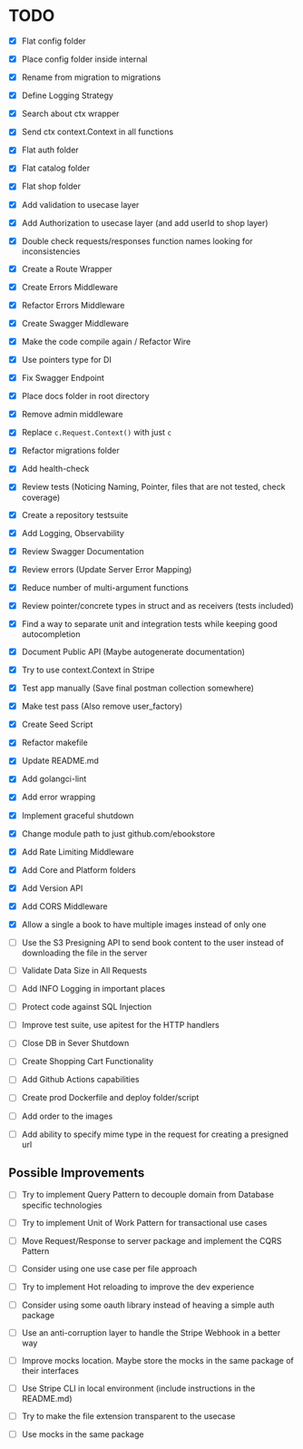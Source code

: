 # TODO

* [x] Flat config folder
* [x] Place config folder inside internal
* [x] Rename from migration to migrations
* [x] Define Logging Strategy
* [x] Search about ctx wrapper
* [x] Send ctx context.Context in all functions
* [x] Flat auth folder
* [x] Flat catalog folder
* [x] Flat shop folder
* [x] Add validation to usecase layer
* [x] Add Authorization to usecase layer (and add userId to shop layer)
* [x] Double check requests/responses function names looking for inconsistencies
* [x] Create a Route Wrapper
* [x] Create Errors Middleware
* [x] Refactor Errors Middleware
* [x] Create Swagger Middleware
* [x] Make the code compile again / Refactor Wire
* [x] Use pointers type for DI
* [x] Fix Swagger Endpoint
* [x] Place docs folder in root directory
* [x] Remove admin middleware
* [x] Replace `c.Request.Context()` with just `c`
* [x] Refactor migrations folder
* [x] Add health-check
* [x] Review tests (Noticing Naming, Pointer, files that are not tested, check coverage)
* [x] Create a repository testsuite
* [x] Add Logging, Observability
* [x] Review Swagger Documentation
* [x] Review errors (Update Server Error Mapping)
* [x] Reduce number of multi-argument functions
* [x] Review pointer/concrete types in struct and as receivers (tests included)
* [x] Find a way to separate unit and integration tests while keeping good autocompletion
* [x] Document Public API (Maybe autogenerate documentation)
* [x] Try to use context.Context in Stripe
* [x] Test app manually (Save final postman collection somewhere)
* [x] Make test pass (Also remove user_factory)
* [x] Create Seed Script
* [x] Refactor makefile
* [x] Update README.md
* [x] Add golangci-lint
* [x] Add error wrapping
* [x] Implement graceful shutdown
* [x] Change module path to just github.com/ebookstore
* [x] Add Rate Limiting Middleware
* [x] Add Core and Platform folders
* [x] Add Version API
* [x] Add CORS Middleware
* [x] Allow a single a book to have multiple images instead of only one
* [ ] Use the S3 Presigning API to send book content to the user instead of downloading the file in the server
* [ ] Validate Data Size in All Requests
* [ ] Add INFO Logging in important places 
* [ ] Protect code against SQL Injection
* [ ] Improve test suite, use apitest for the HTTP handlers
* [ ] Close DB in Sever Shutdown
* [ ] Create Shopping Cart Functionality
* [ ] Add Github Actions capabilities
* [ ] Create prod Dockerfile and deploy folder/script

* [ ] Add order to the images
* [ ] Add ability to specify mime type in the request for creating a presigned url

## Possible Improvements
* [ ] Try to implement Query Pattern to decouple domain from Database specific technologies
* [ ] Try to implement Unit of Work Pattern for transactional use cases
* [ ] Move Request/Response to server package and implement the CQRS Pattern
* [ ] Consider using one use case per file approach
* [ ] Try to implement Hot reloading to improve the dev experience
* [ ] Consider using some oauth library instead of heaving a simple auth package
* [ ] Use an anti-corruption layer to handle the Stripe Webhook in a better way
* [ ] Improve mocks location. Maybe store the mocks in the same package of their interfaces
* [ ] Use Stripe CLI in local environment (include instructions in the README.md)
* [ ] Try to make the file extension transparent to the usecase
* [ ] Use mocks in the same package

